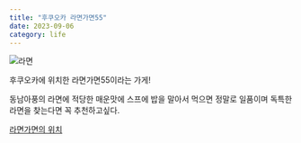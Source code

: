 ```yaml
---
title: "후쿠오카 라면가면55"
date: 2023-09-06
category: life
---
```


![라면](/storage/1693926346.jpg)

후쿠오카에 위치한 라면가면55이라는 가게!

동남아풍의 라면에 적당한 매운맛에 스프에 밥을 말아서 먹으면 정말로 일품이며 독특한 라면을 찾는다면 꼭 추천하고싶다.

[라면가면의 위치](https://maps.app.goo.gl/4ERCvjhCQq8fjKoSA?g_st=ic)
